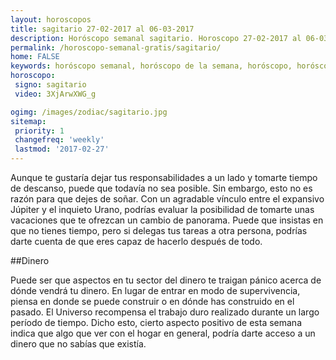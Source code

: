 ```yaml
---
layout: horoscopos
title: sagitario 27-02-2017 al 06-03-2017 
description: Horóscopo semanal sagitario. Horoscopo 27-02-2017 al 06-03-2017. Horoscopos univision gratis
permalink: /horoscopo-semanal-gratis/sagitario/
home: FALSE
keywords: horóscopo semanal, horóscopo de la semana, horóscopo, horóscopo gratis,horóscopos, horóscopo esperanza gracia, horoscopos sagitario la semana, horóscopos gratis, Tarot, Astrologia, Zodíaco, sagitario, horoscopo gratis
horoscopo:
 signo: sagitario
 video: 3XjArwXWG_g

ogimg: /images/zodiac/sagitario.jpg
sitemap:
 priority: 1
 changefreq: 'weekly'
 lastmod: '2017-02-27'
---
```



Aunque te gustaría dejar tus responsabilidades a un lado y tomarte tiempo de descanso, puede que todavía no sea posible. Sin embargo, esto no es razón para que dejes de soñar. Con un agradable vínculo entre el expansivo Júpiter y el inquieto Urano, podrías evaluar la posibilidad de tomarte unas vacaciones que te ofrezcan un cambio de panorama. Puede que insistas en que no tienes tiempo, pero si delegas tus tareas a otra persona, podrías darte cuenta de que eres capaz de hacerlo después de todo.

##Dinero

Puede ser que aspectos en tu sector del dinero te traigan pánico acerca de dónde vendrá tu dinero. En lugar de entrar en modo de supervivencia, piensa en donde se puede construir o en dónde has construido en el pasado. El Universo recompensa el trabajo duro realizado durante un largo período de tiempo. Dicho esto, cierto aspecto positivo de esta semana indica que algo que ver con el hogar en general, podría darte acceso a un dinero que no sabías que existía.
